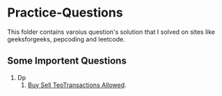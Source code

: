 # Practice-Questions

This folder contains varoius question's solution that I solved on sites like geeksforgeeks, pepcoding and leetcode.

## Some Importent Questions 

1. Dp
    1. [Buy Sell TeoTransactions Allowed](https://github.com/maharana0299/Practice-Questions/blob/master/DynamicProgramming/BuySellTwoTransaction.java).

